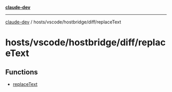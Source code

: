 [**claude-dev**](../../../../../README.md)

***

[claude-dev](../../../../../README.md) / hosts/vscode/hostbridge/diff/replaceText

# hosts/vscode/hostbridge/diff/replaceText

## Functions

- [replaceText](functions/replaceText.md)
